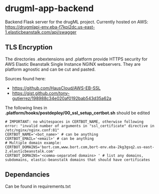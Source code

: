 # drugml-app-backend

Backend Flask server for the drugML project. Currently hosted on AWS: https://drugmlapi-env.eba-f7kpi2dc.us-east-1.elasticbeanstalk.com/api/swagger

## TLS Encryption

The directories .ebextensions and .platform provide HTTPS security for AWS Elastic Beanstalk Single Instance NGINX webservers. They are platform agnostic and can be cut and pasted.

Sources found here: 

 - https://github.com/HausCloud/AWS-EB-SSL
 - https://gist.github.com/tony-gutierrez/198988c34e020af0192bab543d35a62a

The following lines in **.platform/hooks/postdeploy/00_ssl_setup_certbot.sh** should be edited

```
# IMPORTANT: no whitespaces in CERTBOT_NAME, otherwise following error: "invalid number of arguments in "ssl_certificate" directive in /etc/nginx/nginx.conf:81"
CERTBOT_NAME='<bot_name>' # can be anything
CERTBOT_EMAIL='<email>' # can be anything
# Multiple domain example: CERTBOT_DOMAINS='bort.com,www.bort.com,bort-env.eba-2kg3gsq2.us-east-2.elasticbeanstalk.com'
CERTBOT_DOMAINS='<comma-separated domains> ' # list any domains, subdomains, elastic-beanstalk domains that should have certificates
```

## Dependancies

Can be found in requirements.txt